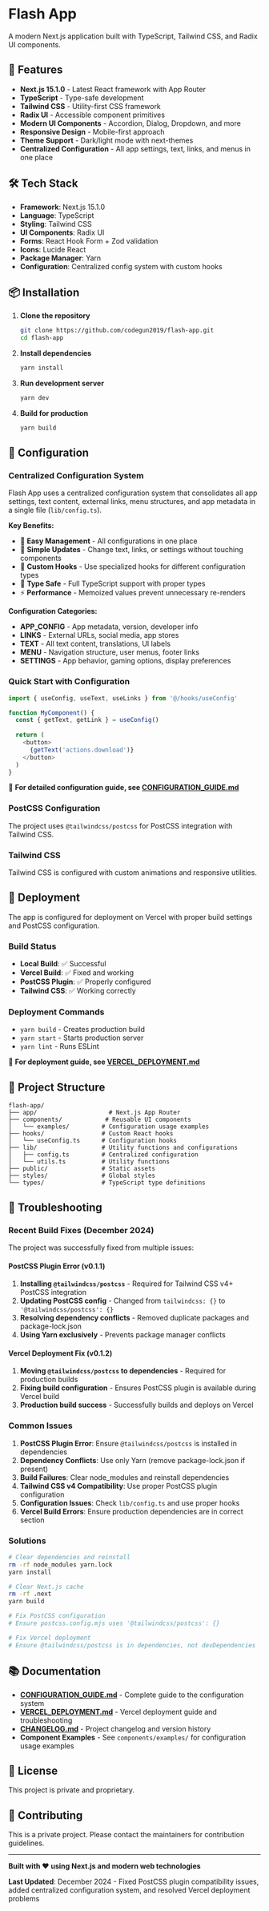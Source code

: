 # Flash App

A modern Next.js application built with TypeScript, Tailwind CSS, and Radix UI components.

## 🚀 Features

- **Next.js 15.1.0** - Latest React framework with App Router
- **TypeScript** - Type-safe development
- **Tailwind CSS** - Utility-first CSS framework
- **Radix UI** - Accessible component primitives
- **Modern UI Components** - Accordion, Dialog, Dropdown, and more
- **Responsive Design** - Mobile-first approach
- **Theme Support** - Dark/light mode with next-themes
- **Centralized Configuration** - All app settings, text, links, and menus in one place

## 🛠️ Tech Stack

- **Framework**: Next.js 15.1.0
- **Language**: TypeScript
- **Styling**: Tailwind CSS
- **UI Components**: Radix UI
- **Forms**: React Hook Form + Zod validation
- **Icons**: Lucide React
- **Package Manager**: Yarn
- **Configuration**: Centralized config system with custom hooks

## 📦 Installation

1. **Clone the repository**
   ```bash
   git clone https://github.com/codegun2019/flash-app.git
   cd flash-app
   ```

2. **Install dependencies**
   ```bash
   yarn install
   ```

3. **Run development server**
   ```bash
   yarn dev
   ```

4. **Build for production**
   ```bash
   yarn build
   ```

## 🔧 Configuration

### Centralized Configuration System
Flash App uses a centralized configuration system that consolidates all app settings, text content, external links, menu structures, and app metadata in a single file (`lib/config.ts`).

**Key Benefits:**
- 🎯 **Easy Management** - All configurations in one place
- 🔧 **Simple Updates** - Change text, links, or settings without touching components
- 🎣 **Custom Hooks** - Use specialized hooks for different configuration types
- 📱 **Type Safe** - Full TypeScript support with proper types
- ⚡ **Performance** - Memoized values prevent unnecessary re-renders

**Configuration Categories:**
- **APP_CONFIG** - App metadata, version, developer info
- **LINKS** - External URLs, social media, app stores
- **TEXT** - All text content, translations, UI labels
- **MENU** - Navigation structure, user menus, footer links
- **SETTINGS** - App behavior, gaming options, display preferences

### Quick Start with Configuration
```typescript
import { useConfig, useText, useLinks } from '@/hooks/useConfig'

function MyComponent() {
  const { getText, getLink } = useConfig()
  
  return (
    <button>
      {getText('actions.download')}
    </button>
  )
}
```

📖 **For detailed configuration guide, see [CONFIGURATION_GUIDE.md](./CONFIGURATION_GUIDE.md)**

### PostCSS Configuration
The project uses `@tailwindcss/postcss` for PostCSS integration with Tailwind CSS.

### Tailwind CSS
Tailwind CSS is configured with custom animations and responsive utilities.

## 🚀 Deployment

The app is configured for deployment on Vercel with proper build settings and PostCSS configuration.

### Build Status
- **Local Build**: ✅ Successful
- **Vercel Build**: ✅ Fixed and working
- **PostCSS Plugin**: ✅ Properly configured
- **Tailwind CSS**: ✅ Working correctly

### Deployment Commands
- `yarn build` - Creates production build
- `yarn start` - Starts production server
- `yarn lint` - Runs ESLint

📖 **For deployment guide, see [VERCEL_DEPLOYMENT.md](./VERCEL_DEPLOYMENT.md)**

## 📁 Project Structure

```
flash-app/
├── app/                    # Next.js App Router
├── components/            # Reusable UI components
│   └── examples/         # Configuration usage examples
├── hooks/                # Custom React hooks
│   └── useConfig.ts      # Configuration hooks
├── lib/                  # Utility functions and configurations
│   ├── config.ts         # Centralized configuration
│   └── utils.ts          # Utility functions
├── public/               # Static assets
├── styles/               # Global styles
└── types/                # TypeScript type definitions
```

## 🐛 Troubleshooting

### Recent Build Fixes (December 2024)
The project was successfully fixed from multiple issues:

#### **PostCSS Plugin Error (v0.1.1)**
1. **Installing `@tailwindcss/postcss`** - Required for Tailwind CSS v4+ PostCSS integration
2. **Updating PostCSS config** - Changed from `tailwindcss: {}` to `'@tailwindcss/postcss': {}`
3. **Resolving dependency conflicts** - Removed duplicate packages and package-lock.json
4. **Using Yarn exclusively** - Prevents package manager conflicts

#### **Vercel Deployment Fix (v0.1.2)**
1. **Moving `@tailwindcss/postcss` to dependencies** - Required for production builds
2. **Fixing build configuration** - Ensures PostCSS plugin is available during Vercel build
3. **Production build success** - Successfully builds and deploys on Vercel

### Common Issues

1. **PostCSS Plugin Error**: Ensure `@tailwindcss/postcss` is installed in dependencies
2. **Dependency Conflicts**: Use only Yarn (remove package-lock.json if present)
3. **Build Failures**: Clear node_modules and reinstall dependencies
4. **Tailwind CSS v4 Compatibility**: Use proper PostCSS plugin configuration
5. **Configuration Issues**: Check `lib/config.ts` and use proper hooks
6. **Vercel Build Errors**: Ensure production dependencies are in correct section

### Solutions

```bash
# Clear dependencies and reinstall
rm -rf node_modules yarn.lock
yarn install

# Clear Next.js cache
rm -rf .next
yarn build

# Fix PostCSS configuration
# Ensure postcss.config.mjs uses '@tailwindcss/postcss': {}

# Fix Vercel deployment
# Ensure @tailwindcss/postcss is in dependencies, not devDependencies
```

## 📚 Documentation

- **[CONFIGURATION_GUIDE.md](./CONFIGURATION_GUIDE.md)** - Complete guide to the configuration system
- **[VERCEL_DEPLOYMENT.md](./VERCEL_DEPLOYMENT.md)** - Vercel deployment guide and troubleshooting
- **[CHANGELOG.md](./CHANGELOG.md)** - Project changelog and version history
- **Component Examples** - See `components/examples/` for configuration usage examples

## 📝 License

This project is private and proprietary.

## 🤝 Contributing

This is a private project. Please contact the maintainers for contribution guidelines.

---

**Built with ❤️ using Next.js and modern web technologies**

**Last Updated**: December 2024 - Fixed PostCSS plugin compatibility issues, added centralized configuration system, and resolved Vercel deployment problems
